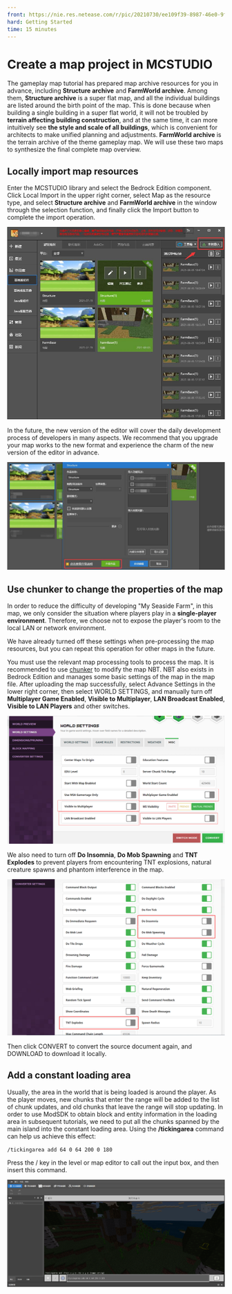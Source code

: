 ```yaml
--- 
front: https://nie.res.netease.com/r/pic/20210730/ee109f39-8987-46e0-9fe7-40ebb23060fa.png 
hard: Getting Started 
time: 15 minutes 
--- 
```

# Create a map project in MCSTUDIO 
The gameplay map tutorial has prepared map archive resources for you in advance, including **Structure archive** and **FarmWorld archive**. Among them, **Structure archive** is a super flat map, and all the individual buildings are listed around the birth point of the map. This is done because when building a single building in a super flat world, it will not be troubled by **terrain affecting building construction**, and at the same time, it can more intuitively see **the style and scale of all buildings**, which is convenient for architects to make unified planning and adjustments. **FarmWorld archive** is the terrain archive of the theme gameplay map. We will use these two maps to synthesize the final complete map overview. 

## Locally import map resources 

Enter the MCSTUDIO library and select the Bedrock Edition component. Click Local Import in the upper right corner, select Map as the resource type, and select **Structure archive** and **FarmWorld archive** in the window through the selection function, and finally click the Import button to complete the import operation. 

<img src="./images/0.jpg" alt="0" style="zoom:150%;" /> 

In the future, the new version of the editor will cover the daily development process of developers in many aspects. We recommend that you upgrade your map works to the new format and experience the charm of the new version of the editor in advance. 

<img src="./images/1.jpg" alt="1" style="zoom:120%;" /> 

## Use chunker to change the properties of the map 

In order to reduce the difficulty of developing "My Seaside Farm", in this map, we only consider the situation where players play in a **single-player environment**. Therefore, we choose not to expose the player's room to the local LAN or network environment.

We have already turned off these settings when pre-processing the map resources, but you can repeat this operation for other maps in the future. 

You must use the relevant map processing tools to process the map. It is recommended to use [chunker](https://chunker.app/) to modify the map NBT. NBT also exists in Bedrock Edition and manages some basic settings of the map in the map file. After uploading the map successfully, select Advance Settings in the lower right corner, then select WORLD SETTINGS, and manually turn off **Multiplayer Game Enabled**, **Visible to Multiplayer**, **LAN Broadcast Enabled**, **Visible to LAN Players** and other switches. 

![6](./images/6.png) 

We also need to turn off **Do Insomnia**, **Do Mob Spawning** and **TNT Explodes** to prevent players from encountering TNT explosions, natural creature spawns and phantom interference in the map. 

![17](./images/17.png) 

Then click CONVERT to convert the source document again, and DOWNLOAD to download it locally. 

## Add a constant loading area 

Usually, the area in the world that is being loaded is around the player. As the player moves, new chunks that enter the range will be added to the list of chunk updates, and old chunks that leave the range will stop updating. In order to use ModSDK to obtain block and entity information in the loading area in subsequent tutorials, we need to put all the chunks spanned by the main island into the constant loading area. Using the **/tickingarea** command can help us achieve this effect: 

``` 
/tickingarea add 64 0 64 200 0 180 
``` 

Press the / key in the level or map editor to call out the input box, and then insert this command. 

![18](./images/18.png)
